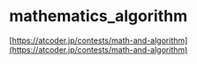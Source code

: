 # mathematics_algorithm

[https://atcoder.jp/contests/math-and-algorithm](https://atcoder.jp/contests/math-and-algorithm)
